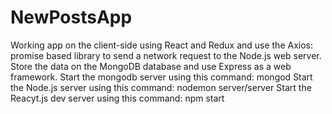 # NewPostsApp
Working app on the client-side using React and Redux and use the Axios: promise based library to send a network request to the Node.js web server. Store the data on the MongoDB database and use Express as a web framework.
Start the mongodb server using this command: mongod
Start the Node.js server using this command: nodemon server/server
Start the Reacyt.js dev server using this command: npm start
